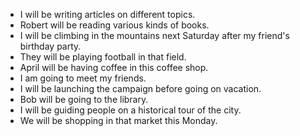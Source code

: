 -   I will be writing articles on different topics.
-   Robert will be reading various kinds of books.
-   I will be climbing in the mountains next Saturday after my friend's birthday party.
-   They will be playing football in that field.
-   April will be having coffee in this coffee shop.
-   I am going to meet my friends.
-   I will be launching the campaign before going on vacation.
-   Bob will be going to the library.
-   I will be guiding people on a historical tour of the city.
-   We will be shopping in that market this Monday.